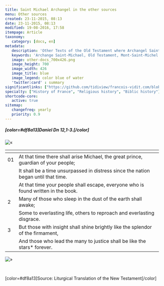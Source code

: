 ```yaml
---
title: Saint Michael Archangel in the other sources
menu: Other sources
created: 23-11-2015, 08:13
date: 23-11-2015, 08:13
modified: 19-08-2016, 17:58
itempage: Article
taxonomy:
   category: [docs, en]
metadata:
   description: 'Other Texts of the Old Testament where Archangel Saint-Michael appears'
   keywords: 'Archange Saint-Michael, Old Testament, Mont-Saint-Michel'
   image: other-docs_700x426.png
   image_height: 700
   image_width: 426
   image_title: blue
   image_legend: color blue of water
   'twitter:card' : summary
significantlinks: ["https://github.com/tidiview/francois-vidit.com/blob/develop/user/sites/docs/pages/01.reference/mont-saint-michel/arch-michel/other-docs/docs.en.md"]
specialty: ["History of France", "Religious history", "Biblic history"]
shortcode-core:
   active: true
sitemap:
   changefreq: yearly
   priority: 0.9
---
```


##### [color=#df8a13]Daniel Dn 12,1-3.[/color]

![«][«]  

|   | <span hidden>hidden</span> | 
| - | -------------------------- | 
| 01 | At that time there shall arise Michael, the great prince, guardian of your people; |
|  | It shall be a time unsurpassed in distress since the nation began until that time. |
|  | At that time your people shall escape, everyone who is found written in the book. |
| 2 | Many of those who sleep in the dust of the earth shall awake; |
|  | Some to everlasting life, others to reproach and everlasting disgrace. |
| 3 | But those with insight shall shine brightly like the splendor of the firmament, |
|  | And those who lead the many to justice shall be like the stars* forever. |

![»][»]  

<br>

[color=#df8a13]Source: Liturgical Translation of the New Testament[/color]

[«]: /fr/images/quotesleft.svg?classes=caracter-icon
[»]: /fr/images/quotesright.svg?classes=caracter-icon
